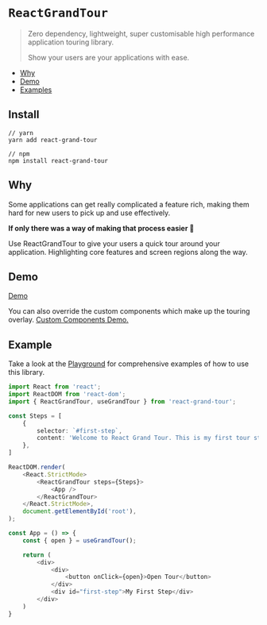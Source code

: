 # `ReactGrandTour`

> Zero dependency, lightweight, super customisable high performance application touring library.
> 
> Show your users are your applications with ease.

<!-- START doctoc generated TOC please keep comment here to allow auto update -->
<!-- DON'T EDIT THIS SECTION, INSTEAD RE-RUN doctoc TO UPDATE -->

- [Why](#why)
- [Demo](#demo)
- [Examples](#examples)

<!-- END doctoc generated TOC please keep comment here to allow auto update -->

## Install

```
// yarn
yarn add react-grand-tour

// npm
npm install react-grand-tour
```

## Why
Some applications can get really complicated a feature rich, making them hard for new users to pick up and use effectively.

**If only there was a way of making that process easier 🤔**

Use ReactGrandTour to give  your users a quick tour around your application. Highlighting core features and screen regions along the way.

## Demo

[Demo](https://eitanelbaz.github.io/ReactGrandTour)

You can also override the custom components which make up the touring overlay.
[Custom Components Demo.](https://eitanelbaz.github.io/ReactGrandTour)



## Example

Take a look at the [Playground](https://github.com/EitanElbaz/ReactGrandTour/tree/main/playground) for comprehensive examples of how to use this library.

```typescript jsx
import React from 'react';
import ReactDOM from 'react-dom';
import { ReactGrandTour, useGrandTour } from 'react-grand-tour';

const Steps = [
    {
        selector: `#first-step`,
        content: 'Welcome to React Grand Tour. This is my first tour step!',
    },
]

ReactDOM.render(
    <React.StrictMode>
        <ReactGrandTour steps={Steps}>
            <App />
        </ReactGrandTour>
    </React.StrictMode>,
    document.getElementById('root'),
);

const App = () => {
    const { open } = useGrandTour();

    return (
        <div>
            <div>
                <button onClick={open}>Open Tour</button>
            </div>
            <div id="first-step">My First Step</div>
        </div>
    )
}

```
